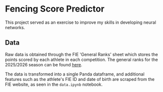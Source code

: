 # Fencing Score Predictor
This project served as an exercise to improve my skills in developing neural networks.

## Data
Raw data is obtained through the FIE 'General Ranks' sheet which stores the points scored by each athlete in each competition. The general ranks for the 2025/2026 season can be found [here](https://fie.org/athletes/general-ranks/?category=S&ag=-1&weapon=F&gender=M&event=I&season=2026&country=).

The data is transformed into a single Panda dataframe, and additional features such as the athlete's FIE ID and date of birth are scraped from the FIE website, as seen in the `data.ipynb` notebook.
